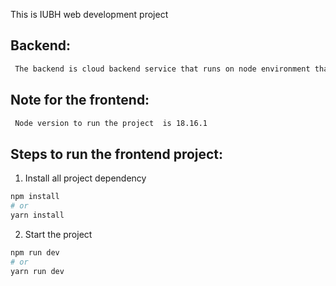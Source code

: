 This is IUBH web development project



## Backend:
```bash
 The backend is cloud backend service that runs on node environment that provide authentication services and database infrastructure and can be accessed through REST API interface
```

## Note for the frontend:
```bash
 Node version to run the project  is 18.16.1
```

## Steps to run the frontend project:

1. Install all project dependency

```bash
npm install
# or
yarn install
```

2. Start the project

```bash
npm run dev
# or
yarn run dev
```
